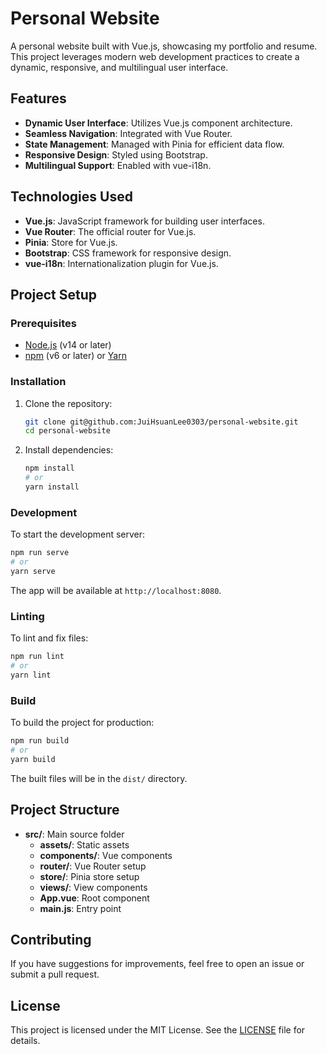 # Personal Website

A personal website built with Vue.js, showcasing my portfolio and resume. This project leverages modern web development practices to create a dynamic, responsive, and multilingual user interface.

## Features

- **Dynamic User Interface**: Utilizes Vue.js component architecture.
- **Seamless Navigation**: Integrated with Vue Router.
- **State Management**: Managed with Pinia for efficient data flow.
- **Responsive Design**: Styled using Bootstrap.
- **Multilingual Support**: Enabled with vue-i18n.

## Technologies Used

- **Vue.js**: JavaScript framework for building user interfaces.
- **Vue Router**: The official router for Vue.js.
- **Pinia**: Store for Vue.js.
- **Bootstrap**: CSS framework for responsive design.
- **vue-i18n**: Internationalization plugin for Vue.js.

## Project Setup

### Prerequisites

- [Node.js](https://nodejs.org/) (v14 or later)
- [npm](https://www.npmjs.com/) (v6 or later) or [Yarn](https://yarnpkg.com/)

### Installation

1. Clone the repository:

   ```sh
   git clone git@github.com:JuiHsuanLee0303/personal-website.git
   cd personal-website
   ```

2. Install dependencies:

   ```sh
   npm install
   # or
   yarn install
   ```

### Development

To start the development server:

```sh
npm run serve
# or
yarn serve
```

The app will be available at `http://localhost:8080`.

### Linting

To lint and fix files:

```sh
npm run lint
# or
yarn lint
```

### Build

To build the project for production:

```sh
npm run build
# or
yarn build
```

The built files will be in the `dist/` directory.

## Project Structure

- **src/**: Main source folder
  - **assets/**: Static assets
  - **components/**: Vue components
  - **router/**: Vue Router setup
  - **store/**: Pinia store setup
  - **views/**: View components
  - **App.vue**: Root component
  - **main.js**: Entry point

## Contributing

If you have suggestions for improvements, feel free to open an issue or submit a pull request.

## License

This project is licensed under the MIT License. See the [LICENSE](LICENSE) file for details.
